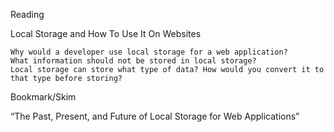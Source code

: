 Reading

Local Storage and How To Use It On Websites

    Why would a developer use local storage for a web application?
    What information should not be stored in local storage?
    Local storage can store what type of data? How would you convert it to that type before storing?

Bookmark/Skim

“The Past, Present, and Future of Local Storage for Web Applications”
